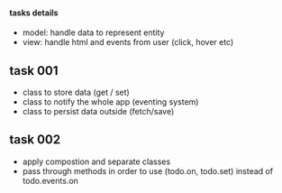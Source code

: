 #### tasks details

- model: handle data to represent entity
- view: handle html and events from user (click, hover etc)

## task 001

- class to store data (get / set)
- class to notify the whole app (eventing system)
- class to persist data outside (fetch/save)

## task 002

- apply compostion and separate classes
- pass through methods in order to use (todo.on, todo.set) instead of todo.events.on
